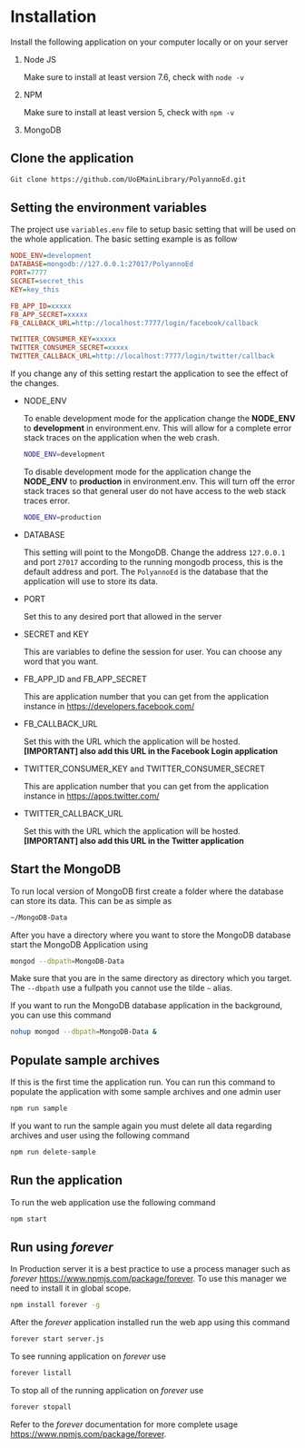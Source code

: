 # Installation

Install the following application on your computer locally or on your server

1. Node JS

   Make sure to install at least version 7.6, check with `node -v`

1. NPM

   Make sure to install at least version 5, check with `npm -v`

1. MongoDB

## Clone the application

```Bash
Git clone https://github.com/UoEMainLibrary/PolyannoEd.git
```

## Setting the environment variables

The project use `variables.env` file to setup basic setting that will be used on the whole application. The basic setting example is as follow

```ini
NODE_ENV=development
DATABASE=mongodb://127.0.0.1:27017/PolyannoEd
PORT=7777
SECRET=secret_this
KEY=key_this

FB_APP_ID=xxxxx
FB_APP_SECRET=xxxxx
FB_CALLBACK_URL=http://localhost:7777/login/facebook/callback

TWITTER_CONSUMER_KEY=xxxxx
TWITTER_CONSUMER_SECRET=xxxxx
TWITTER_CALLBACK_URL=http://localhost:7777/login/twitter/callback
```

If you change any of this setting restart the application to see the effect of the changes.

- NODE_ENV

    To enable development mode for the application change the **NODE_ENV** to **development** in environment.env. This will allow for a complete error stack traces on the application when the web crash.

    ```Bash
    NODE_ENV=development
    ```

    To disable development mode for the application change the **NODE_ENV** to **production** in environment.env. This will turn off the error stack traces so that general user do not have access to the web stack traces error.

    ```Bash
    NODE_ENV=production
    ```

- DATABASE

    This setting will point to the MongoDB. Change the address `127.0.0.1` and port `27017` according to the running mongodb process, this is the default address and port. The `PolyannoEd` is the database that the application will use to store its data.

- PORT

    Set this to any desired port that allowed in the server

- SECRET and KEY

    This are variables to define the session for user. You can choose any word that you want.

- FB_APP_ID and FB_APP_SECRET

    This are application number that you can get from the application instance in <https://developers.facebook.com/>

- FB_CALLBACK_URL

    Set this with the URL which the application will be hosted. **[IMPORTANT] also add this URL in the Facebook Login application**

- TWITTER_CONSUMER_KEY and TWITTER_CONSUMER_SECRET

    This are application number that you can get from the application instance in <https://apps.twitter.com/>

- TWITTER_CALLBACK_URL

    Set this with the URL which the application will be hosted. **[IMPORTANT] also add this URL in the Twitter application**

## Start the MongoDB

To run local version of MongoDB first create a folder where the database can store its data. This can be as simple as

```bash
~/MongoDB-Data
```

After you have a directory where you want to store the MongoDB database start the MongoDB Application using

```Bash
mongod --dbpath=MongoDB-Data
```

Make sure that you are in the same directory as directory which you target. The `--dbpath` use a fullpath you cannot use the tilde `~` alias.

If you want to run the MongoDB database application in the background, you can use this command

```Bash
nohup mongod --dbpath=MongoDB-Data &
```

## Populate sample archives

If this is the first time the application run. You can run this command to populate the application with some sample archives and one admin user

```Bash
npm run sample
```

If you want to run the sample again you must delete all data regarding archives and user using the following command

```Bash
npm run delete-sample
```

## Run the application

To run the web application use the following command

```Bash
npm start
```

## Run using *forever*

In Production server it is a best practice to use a process manager such as *forever* <https://www.npmjs.com/package/forever>. To use this manager we need to install it in global scope.

```Bash
npm install forever -g
```

After the *forever* application installed run the web app using this command

```Bash
forever start server.js
```

To see running application on *forever* use

```Bash
forever listall
```

To stop all of the running application on *forever* use

```Bash
forever stopall
```

Refer to the *forever* documentation for more complete usage <https://www.npmjs.com/package/forever>.